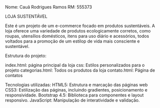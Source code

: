 Nome: Cauã Rodrigues Ramos
RM: 555373

LOJA SUSTENTÁVEL

Este é um projeto de um e-commerce focado em produtos sustentáveis. A loja oferece uma variedade de produtos ecologicamente corretos, como roupas, utensílios domésticos, itens para uso diário e acessórios, todos voltados para a promoção de um estilop de vida mais consciente e sustentável.

Estrutura do projeto:

index.html: página principal da loja
css: Estilos personalizados para o projeto
categorias.html: Todos os produtos da loja
contato.html: Página de contatos

Tecnologias utilizadas:
HTML5: Estrutura e marcação das páginas web
CSS3: Estilização das páginas, incluindo gradientes, posicionamento e responsividade.
Bootstrap 4.5: Biblioteca para componentes e layout responsivo.
JavaScript: Manipulação de interatividade e validação.
